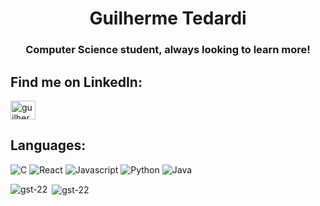 <h1 align="center">Guilherme Tedardi</h1>
<h3 align="center">Computer Science student, always looking to learn more!</h3>



<p align="left">
<h2>Find me on LinkedIn:</h2>
<a href="https://linkedin.com/in/guilherme tedardi" target="blank"><img align="center" src="https://raw.githubusercontent.com/rahuldkjain/github-profile-readme-generator/master/src/images/icons/Social/linked-in-alt.svg" alt="guilherme tedardi" height="30" width="40" /></a>
</p>

<p align="left">
<h2>Languages:</h2>
  
![C](https://img.shields.io/badge/C-00599C?style=for-the-badge&logo=c&logoColor=white)
![React](https://img.shields.io/badge/React-61DAFB?style=for-the-badge&logo=react&logoColor=black)
![Javascript](https://img.shields.io/badge/JavaScript-323330?style=for-the-badge&logo=javascript&logoColor=F7DF1E)
![Python](https://img.shields.io/badge/Python-14354C?style=for-the-badge&logo=python&logoColor=white)
![Java](https://img.shields.io/badge/Java-ED8B00?style=for-the-badge&logo=java&logoColor=white)

<p><img align="left" src="https://github-readme-stats.vercel.app/api/top-langs?username=gst-22&show_icons=true&locale=en&layout=compact" alt="gst-22" /></p>

<p>&nbsp;<img align="center" src="https://github-readme-stats.vercel.app/api?username=gst-22&show_icons=true&locale=en" alt="gst-22" /></p>
